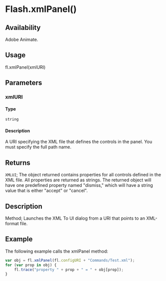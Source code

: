 # Flash.xmlPanel()

## Availability

Adobe Animate.

## Usage

fl.xmlPanel(xmlURI)

## Parameters

### **xmlURI**

#### Type

```typescript
string
```

#### Description

A URI specifying the XML file that defines the controls in the panel. You must specify the full path name.

## Returns

`XMLUI`; The object returned contains properties for all controls defined in the XML file. All properties are returned as strings. The returned object will have one predefined property named "dismiss," which will have a string value that is either "accept" or "cancel".

## Description

Method; Launches the XML To UI dialog from a URI that points to an XML-format file.

## Example

The following example calls the xmlPanel method:

```javascript
var obj = fl.xmlPanel(fl.configURI + "Commands/Test.xml");
for (var prop in obj) {
    fl.trace("property " + prop + " = " + obj[prop]);
}
```
